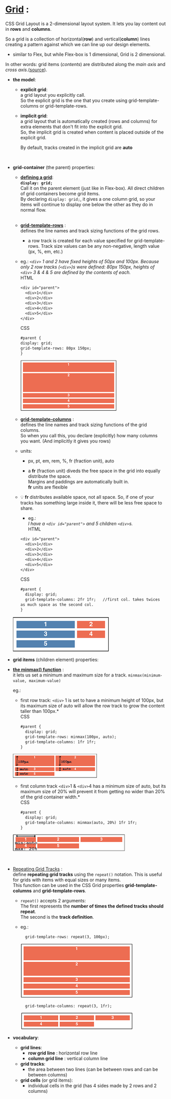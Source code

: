 # [Grid](https://developer.mozilla.org/en-US/docs/Learn/CSS/CSS_layout/Grids) :
CSS Grid Layout is a 2-dimensional layout system. It lets you lay content out in __rows__ and __columns__.

So a grid is a collection of horizontal(**row**) and vertical(**column**) lines creating a pattern against which we can line up our design elements.

- similar to Flex, but while Flex-box is 1 dimensional, Grid is 2 dimensional.

In other words: grid items (*contents*) are distributed along the *main axis* and *cross axis*.([source](https://www.freecodecamp.org/news/css-grid-tutorial-with-cheatsheet/)).

- __the model__:
  - __explicit grid__:    
    a grid layout you explicitly call.   
    So the explicit grid is the one that you create using grid-template-columns or grid-template-rows.

  - __implicit grid__:    
    a grid layout that is automatically created (rows and columns) for extra elements that don't fit into the explicit grid.     
    So, the implicit grid is created when content is placed outside of the explicit grid.

    By default, tracks created in the implicit grid are __auto__

 <br>

- __grid-container__ (the parent) properties:

  - __[defining a grid](https://developer.mozilla.org/en-US/docs/Learn/CSS/CSS_layout/Grids#defining_a_grid)__:   
    __`display: grid;`__   
    Call it on the parent element (just like in Flex-box).
    All direct children of grid containers become grid items.   
    By declaring `display: grid;`, it gives a one column grid, so your items will continue to display one below the other as they do in normal flow. 

  <br>

  - __[grid-template-rows](https://developer.mozilla.org/en-US/docs/Web/CSS/grid-template-rows)__ :   
  defines the line names and track sizing functions of the grid rows.

    - a row track is created for each value specified for grid-template-rows. Track size values can be any non-negative, length value (px, %, em, etc.)  

   - eg.:
      *`<div>` 1 and 2 have fixed heights of 50px and 100px. Because only 2 row tracks (`<div>`)s were defined: 80px 150px, heights of `<div>` 3 & 4 & 5 are defined by the contents of each.*   
      HTML
      ```
      <div id="parent">
        <div>1</div>
        <div>2</div>
        <div>3</div>
        <div>4</div>
        <div>5</div>
      </div>
      ```
      CSS
      ```
      #parent {
      display: grid;
      grid-template-rows: 80px 150px;
      }
      ```
      ![](starting-grid-01.jpg)


  - __[grid-template-columns](https://developer.mozilla.org/en-US/docs/Web/CSS/grid-template-columns)__ :   
  defines the line names and track sizing functions of the grid columns.   
  So when you call this, you declare (explicitly) how many columns you want. (And implicitly it gives you rows)

  - units:
    - px, pt, em, rem, %, fr (fraction unit), auto

    - a __fr__ (fraction unit) diveds the free space in the grid into equally distribute the space.   
    Margins and paddings are automatically built in.  
    __fr__ units are flexible

  - 💡 __fr__ distributes available space, not all space. So, if one of your tracks has something large inside it, there will be less free space to share.

    - eg.:   
    *I have a `<div id="parent">` and 5 children `<div>`s.*   
      HTML
    ```
    <div id="parent">
      <div>1</div>
      <div>2</div>
      <div>3</div>
      <div>4</div>
      <div>5</div>
    </div>
    ```
    CSS
    ```
    #parent {
      display: grid;
      grid-template-columns: 2fr 1fr;   //first col. takes twices as much space as the second col.
    }
    ```
   ![](grid-template-columns-FR.jpg)


- __grid items__ (children element) properties:

- __[the minmax() function](https://developer.mozilla.org/en-US/docs/Learn/CSS/CSS_layout/Grids#the_minmax_function)__ :    
   it lets us set a minimum and maximum size for a track.
    `minmax(minimum-value, maximum-value)`

  eg.:
  * first row track: `<div>` 1 is set to have a minimum height of 100px, but its maximum size of auto will allow the row track to grow the content taller than 100px.*   
  CSS
    ```
    #parent {
      display: grid;
      grid-template-rows: minmax(100px, auto);
      grid-template-columns: 1fr 1fr;
    }
    ```
  ![](minmax-rows01.jpg)
 
  * first column track `<div>`1 & `<div>`4 has a minimum size of auto, but its maximum size of 20% will prevent it from getting no wider than 20% of the grid container width.*   
  CSS
    ```
    #parent {
      display: grid;
      grid-template-columns: minmax(auto, 20%) 1fr 1fr;
    }
    ```
  ![](minmax-columns01.jpg)

<br>

- [Repeating Grid Tracks](https://developer.mozilla.org/en-US/docs/Web/CSS/repeat()) :   
define __repeating grid tracks__ using the `repeat()` notation. This is useful for grids with items with equal sizes or many items.   
This function can be used in the CSS Grid properties __grid-template-columns__ and __grid-template-rows__.

  - `repeat()` accepts 2 arguments:   
  The first represents the __number of times the defined tracks should repeat__.   
  The second is the __track definition__.  
  - eg.:

    ```
      grid-template-rows: repeat(3, 100px);
    ```
      ![](grid-template-rows-repeat.jpg)
    ```
      grid-template-columns: repeat(3, 1fr);
    ``` 
      ![](grid-template-columns_repeat.jpg)  

- __vocabulary__:
  - __grid lines__:
    - __row grid line__ : horizontal row line
    - __column grid line__ : vertical column line
  - __grid tracks__:
    - the area between two lines (can be between rows and can be between columns)
  - __grid cells__ (or grid items):
    - individual cells in the grid (has 4 sides made by 2 rows and 2 columns)

<br>


